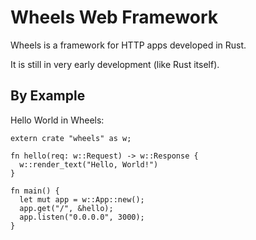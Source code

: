 Wheels Web Framework
====================

Wheels is a framework for HTTP apps developed in Rust.

It is still in very early development (like Rust itself).


By Example
----------

Hello World in Wheels:

```
extern crate "wheels" as w;

fn hello(req: w::Request) -> w::Response {
  w::render_text("Hello, World!")
}

fn main() {
  let mut app = w::App::new();
  app.get("/", &hello);
  app.listen("0.0.0.0", 3000);
}
```
